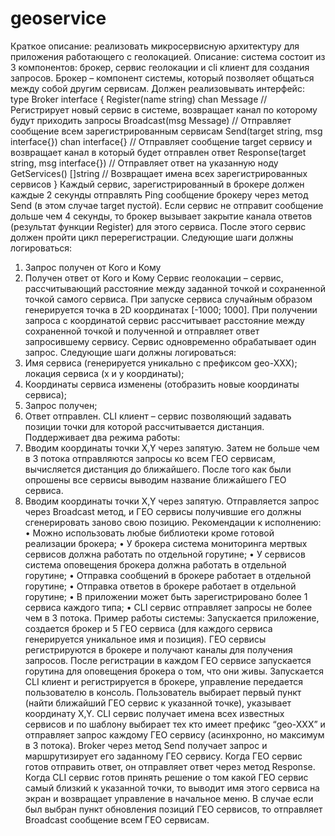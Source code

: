 # geoservice

Краткое описание: реализовать микросервисную архитектуру для приложения работающего с геолокацией.
Описание: система состоит из 3 компонентов: брокер, сервис геолокации и cli клиент для создания запросов.
Брокер – компонент системы, который позволяет общаться между собой другим сервисам. Должен реализовывать интерфейс:
type Broker interface {
Register(name string) chan Message // Регистрирует новый сервис в системе, возвращает канал по которому будут приходить запросы
Broadcast(msg Message) // Отправляет сообщение всем зарегистрированным сервисам
Send(target string, msg interface{}) chan interface{} // Отправляет сообщение target сервису и возвращает канал в который будет отправлен ответ
Response(target string, msg interface{}) // Отправляет ответ на указанную ноду
GetServices() []string // Возвращает имена всех зарегистрированных сервисов
}
Каждый сервис, зарегистрированный в брокере должен каждые 2 секунды отправлять Ping сообщение брокеру через метод Send (в этом случае target пустой). Если сервис не отправит сообщение дольше чем 4 секунды, то брокер вызывает закрытие канала ответов (результат функции Register) для этого сервиса. После этого сервис должен пройти цикл перерегистрации.
Следующие шаги должны логироваться:
1) Запрос получен от Кого и Кому
2) Получен ответ от Кого и Кому
Сервис геолокации – сервис, рассчитывающий расстояние между заданной точкой и сохраненной точкой самого сервиса. При запуске сервиса случайным образом генерируется точка в 2D координатах [-1000; 1000]. При получении запроса с координатой сервис рассчитывает расстояние между сохраненной точкой и полученной и отправляет ответ запросившему сервису. Сервис одновременно обрабатывает один запрос. Следующие шаги должны логироваться:
1) Имя сервиса (генерируется уникально с префиксом geo-XXX); локация сервиса (x и y координаты);
2) Координаты сервиса изменены (отобразить новые координаты сервиса);
3) Запрос получен;
4) Ответ отправлен.
CLI клиент – сервис позволяющий задавать позиции точки для которой рассчитывается дистанция. Поддерживает два режима работы:
1) Вводим координаты точки X,Y через запятую. Затем не больше чем в 3 потока отправляются запросы ко всем ГЕО сервисам, вычисляется дистанция до ближайшего. После того как были опрошены все сервисы выводим название ближайшего ГЕО сервиса.
2) Вводим координаты точки X,Y через запятую. Отправляется запрос через Broadcast метод, и ГЕО сервисы получившие его должны сгенерировать заново свою позицию.
Рекомендации к исполнению:
• Можно использовать любые библиотеки кроме готовой реализации брокера;
• У брокера система мониторинга мертвых сервисов должна работать по отдельной
горутине;
• У сервисов система оповещения брокера должна работать в отдельной горутине;
• Отправка сообщений в брокере работает в отдельной горутине;
• Отправка ответов в брокере работает в отдельной горутине;
• В приложении может быть зарегистрировано более 1 сервиса каждого типа;
• CLI сервис отправляет запросы не более чем в 3 потока.
Пример работы системы:
Запускается приложение, создается брокер и 5 ГЕО сервиса (для каждого сервиса генерируется уникальное имя и позиция). ГЕО сервисы регистрируются в брокере и получают каналы для получения запросов. После регистрации в каждом ГЕО сервисе запускается горутина для оповещения брокера о том, что они живы. Запускается CLI клиент и регистрируется в брокере, управление передается пользователю в консоль. Пользователь выбирает первый пункт (найти ближайший ГЕО сервис к указанной точке), указывает координату X,Y. CLI сервис получает имена всех известных сервисов и по шаблону выбирает тех кто имеет префикс “geo-XXX” и отправляет запрос каждому ГЕО сервису (асинхронно, но максимум в 3 потока). Broker через метод Send получает запрос и маршрутизирует его заданному ГЕО сервису. Когда ГЕО сервис готов отправить ответ, он отправляет ответ через метод Response. Когда CLI сервис готов принять решение о том какой ГЕО сервис самый близкий к указанной точки, то выводит имя этого сервиса на экран и возвращает управление в начальное меню. В случае если был выбран пункт обновления позиций ГЕО сервисов, то отправляет Broadcast сообщение всем ГЕО сервисам.